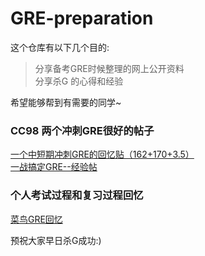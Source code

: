 # GRE-preparation

这个仓库有以下几个目的:
> 分享备考GRE时候整理的网上公开资料 <br>
> 分享杀G 的心得和经验

希望能够帮到有需要的同学~


### CC98 两个冲刺GRE很好的帖子
[一个中短期冲刺GRE的回忆贴（162+170+3.5）](https://www.cc98.org/topic/4829236) <br>
[一战搞定GRE--经验帖 ](https://www.cc98.org/topic/4830496)<br>

### 个人考试过程和复习过程回忆
[菜鸟GRE回忆](https://github.com/KilluaKukuroo/GRE-preparation/blob/master/2019-09-08-GRE考试复习过程回忆.pdf)<br>

预祝大家早日杀G成功:)  <br>
